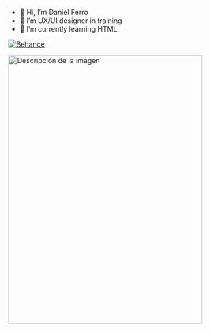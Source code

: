 - 👋 Hi, I’m Daniel Ferro
- 👀 I’m UX/UI designer in training
- 🌱 I’m currently learning HTML
<div></div>

[![Behance](https://img.shields.io/badge/-Behance-blue?style=for-the-badge&logo=behance&logoColor=white)](enlace-a-tu-perfil-de-behance)

<img src="https://static.wikia.nocookie.net/overwatch/images/3/3b/Reinhardt-ow2-portrait.png/revision/latest?cb=20191120134635" alt="Descripción de la imagen" width="393" height="545">
<!---
DForgee/DForgee is a ✨ special ✨ repository because its `README.md` (this file) appears on your GitHub profile.
You can click the Preview link to take a look at your changes.
--->
